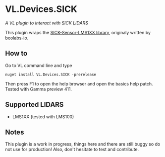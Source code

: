 # VL.Devices.SICK

_A VL plugin to interact with SICK LIDARS_

This plugin wraps the [SICK-Sensor-LMS1XX library](https://github.com/sebescudie/SICK-Sensor-LMS1XX), originaly written by [beolabs-io](https://github.com/beolabs-io).

## How to

Go to VL command line and type

```
nuget install VL.Devices.SICK -prerelease
```

Then press F1 to open the help browser and open the basics help patch. Tested with Gamma preview 411.

## Supported LIDARS

- LMS1XX (tested with LMS100)

## Notes

This plugin is a work in progress, things here and there are still buggy so do not use for production!
Also, don't hesitate to test and contribute.